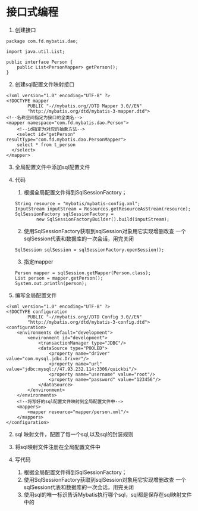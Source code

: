 <!--
 * @Author: wjn
 * @Date: 2020-02-15 15:14:56
 * @LastEditors: wjn
 * @LastEditTime: 2020-04-09 12:27:25
 -->



# 接口式编程

1. 创建接口

```
package com.fd.mybatis.dao;

import java.util.List;

public interface Person {
    public List<PersonMapper> getPerson();
}

```

2. 创建sql配置文件映射接口

```
<?xml version="1.0" encoding="UTF-8" ?>
<!DOCTYPE mapper
        PUBLIC "-//mybatis.org//DTD Mapper 3.0//EN"
        "http://mybatis.org/dtd/mybatis-3-mapper.dtd">
<!--名称空间指定为接口的全类名-->
<mapper namespace="com.fd.mybatis.dao.Person">
    <!--id指定为对应的抽象方法-->
    <select id="getPerson" resultType="com.fd.mybatis.dao.PersonMapper">
    select * from t_person
  </select>
</mapper>

```

3. 全局配置文件中添加sql配置文件

4. 代码

    1. 根据全局配置文件得到SqlSessionFactory；
    ```
    String resource = "mybatis/mybatis-config.xml";
    InputStream inputStream = Resources.getResourceAsStream(resource);
    SqlSessionFactory sqlSessionFactory =
            new SqlSessionFactoryBuilder().build(inputStream);
    ```
    2. 使用SqlSessionFactory获取到sqlSession对象用它实现增删改查 一个sqlSession代表和数据库的一次会话，用完关闭
    ```
    SqlSession sqlSession = sqlSessionFactory.openSession();
    ```
    3. 指定mapper
    ```
    Person mapper = sqlSession.getMapper(Person.class);
    List person = mapper.getPerson();
    System.out.println(person);
    ```


1. 编写全局配置文件

```
<?xml version="1.0" encoding="UTF-8" ?>
<!DOCTYPE configuration
        PUBLIC "-//mybatis.org//DTD Config 3.0//EN"
        "http://mybatis.org/dtd/mybatis-3-config.dtd">
<configuration>
    <environments default="development">
        <environment id="development">
            <transactionManager type="JDBC"/>
            <dataSource type="POOLED">
                <property name="driver" value="com.mysql.jdbc.Driver"/>
                <property name="url" value="jdbc:mysql://47.93.232.114:3306/quickbi"/>
                <property name="username" value="root"/>
                <property name="password" value="123456"/>
            </dataSource>
        </environment>
    </environments>
    <!--将写好的sql配置文件映射到全局配置文件中-->
    <mappers>
        <mapper resource="mapper/person.xml"/>
    </mappers>
</configuration>
```

2. sql 映射文件，配置了每一个sql,以及sql的封装规则

3. 将sql映射文件注册在全局配置文件中

4. 写代码
    1. 根据全局配置文件得到SqlSessionFactory；
    2. 使用SqlSessionFactory获取到sqlSession对象用它实现增删改查 一个sqlSession代表和数据库的一次会话，用完关闭
    3. 使用sql的唯一标识告诉Mybatis执行哪个sql，sql都是保存在sql映射文件中的






    